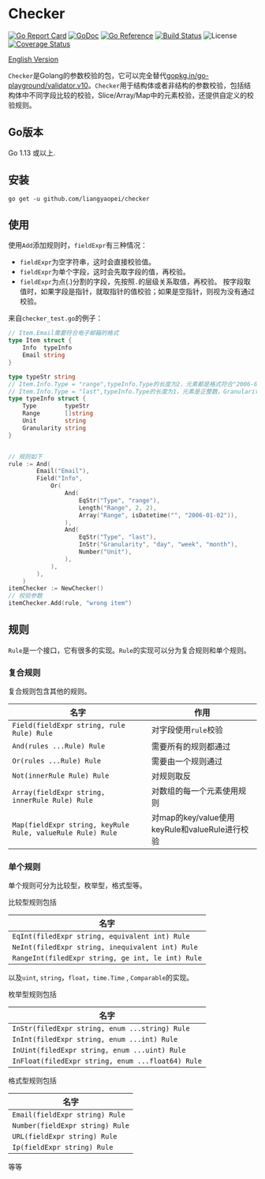 # Checker
[![Go Report Card](https://goreportcard.com/badge/github.com/liangyaopei/checker)](https://goreportcard.com/report/github.com/liangyaopei/checker)
[![GoDoc](https://godoc.org/github.com/liangyaopei/checker?status.svg)](http://godoc.org/github.com/liangyaopei/checker)
[![Go Reference](https://pkg.go.dev/badge/github.com/liangyaopei/checker.svg)](https://pkg.go.dev/github.com/liangyaopei/checker)
[![Build Status](https://travis-ci.com/liangyaopei/checker.svg?branch=master)](https://travis-ci.com/liangyaopei/checker)
![License](https://img.shields.io/dub/l/vibe-d.svg)
[![Coverage Status](https://coveralls.io/repos/github/liangyaopei/checker/badge.svg?branch=master)](https://coveralls.io/github/liangyaopei/checker?branch=master)

[English Version](README.md)


`Checker`是Golang的参数校验的包，它可以完全替代[gopkg.in/go-playground/validator.v10](https://godoc.org/gopkg.in/go-playground/validator.v10)。`Checker`用于结构体或者非结构的参数校验，包括结构体中不同字段比较的校验，Slice/Array/Map中的元素校验，还提供自定义的校验规则。

## Go版本

Go 1.13 或以上.


## 安装
```
go get -u github.com/liangyaopei/checker
```

## 使用
使用`Add`添加规则时，`fieldExpr`有三种情况：
- `fieldExpr`为空字符串，这时会直接校验值。
- `fieldExpr`为单个字段，这时会先取字段的值，再校验。
- `fieldExpr`为点(.)分割的字段，先按照`.`的层级关系取值，再校验。
按字段取值时，如果字段是指针，就取指针的值校验；如果是空指针，则视为没有通过校验。

来自`checker_test.go`的例子：
```go
// Item.Email需要符合电子邮箱的格式
type Item struct {
	Info  typeInfo
	Email string
}

type typeStr string
// Item.Info.Type = "range",typeInfo.Type的长度为2，元素都是格式符合"2006-01-02"
// Item.Info.Type = "last",typeInfo.Type的长度为1，元素是正整数，Granularity只能是day/week/month之一
type typeInfo struct {
	Type        typeStr
	Range       []string
	Unit        string
	Granularity string
}


// 规则如下
rule := And(
		Email("Email"),
		Field("Info",
			Or(
				And(
					EqStr("Type", "range"),
					Length("Range", 2, 2),
					Array("Range", isDatetime("", "2006-01-02")),
				),
				And(
					EqStr("Type", "last"),
					InStr("Granularity", "day", "week", "month"),
					Number("Unit"),
				),
			),
		),
	)
itemChecker := NewChecker()
// 校验参数
itemChecker.Add(rule, "wrong item")
```

## 规则
`Rule`是一个接口，它有很多的实现。`Rule`的实现可以分为复合规则和单个规则。



### 复合规则

复合规则包含其他的规则。

| 名字                                                       | 作用                                           |
| ---------------------------------------------------------- | ---------------------------------------------- |
| `Field(fieldExpr string, rule Rule) Rule`                  | 对字段使用`rule`校验                           |
| `And(rules ...Rule) Rule`                                  | 需要所有的规则都通过                           |
| `Or(rules ...Rule) Rule`                                   | 需要由一个规则通过                             |
| `Not(innerRule Rule) Rule`                                 | 对规则取反                                     |
| `Array(fieldExpr string, innerRule Rule) Rule`             | 对数组的每一个元素使用规则                     |
| `Map(fieldExpr string, keyRule Rule, valueRule Rule) Rule` | 对map的key/value使用keyRule和valueRule进行校验 |



### 单个规则

单个规则可分为比较型，枚举型，格式型等。

比较型规则包括

| 名字                                              |
| ------------------------------------------------- |
| `EqInt(filedExpr string, equivalent int) Rule`    |
| `NeInt(filedExpr string, inequivalent int) Rule`  |
| `RangeInt(filedExpr string, ge int, le int) Rule` |

以及`uint`, `string`，`float`，`time.Time` , `Comparable`的实现。



枚举型规则包括

| 名字                                              |
| ------------------------------------------------- |
| `InStr(filedExpr string, enum ...string) Rule`    |
| `InInt(filedExpr string, enum ...int) Rule`       |
| `InUint(filedExpr string, enum ...uint) Rule`     |
| `InFloat(filedExpr string, enum ...float64) Rule` |



格式型规则包括

| 名字                            |
| ------------------------------- |
| `Email(fieldExpr string) Rule`  |
| `Number(fieldExpr string) Rule` |
| `URL(fieldExpr string) Rule`    |
| `Ip(fieldExpr string) Rule`     |

等等